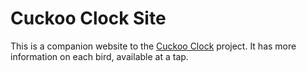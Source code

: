 # Cuckoo Clock Site

This is a companion website to the [Cuckoo Clock](http://github.com/dnywh/cuckoo-clock) project. It has more information on each bird, available at a tap.
